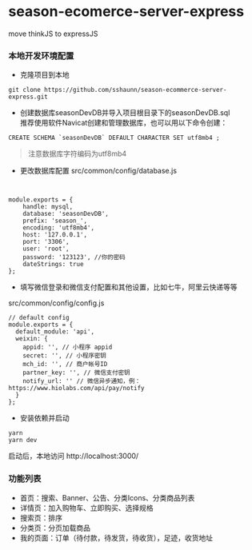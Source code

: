 # season-ecomerce-server-express
move thinkJS to expressJS 

### 本地开发环境配置
+ 克隆项目到本地
```
git clone https://github.com/sshaunn/season-ecommerce-server-express.git
```
+ 创建数据库seasonDevDB并导入项目根目录下的seasonDevDB.sql  
推荐使用软件Navicat创建和管理数据库，也可以用以下命令创建：
```
CREATE SCHEMA `seasonDevDB` DEFAULT CHARACTER SET utf8mb4 ;
```
> 注意数据库字符编码为utf8mb4 
+ 更改数据库配置
  src/common/config/database.js
```


module.exports = {
    handle: mysql,
    database: 'seasonDevDB',
    prefix: 'season_',
    encoding: 'utf8mb4',
    host: '127.0.0.1',
    port: '3306',
    user: 'root',
    password: '123123', //你的密码
    dateStrings: true
};
```

+ 填写微信登录和微信支付配置和其他设置，比如七牛，阿里云快递等等

src/common/config/config.js
```
// default config
module.exports = {
  default_module: 'api',
  weixin: {
    appid: '', // 小程序 appid
    secret: '', // 小程序密钥
    mch_id: '', // 商户帐号ID
    partner_key: '', // 微信支付密钥
    notify_url: '' // 微信异步通知，例：https://www.hiolabs.com/api/pay/notify
  }
};
```

+ 安装依赖并启动
```
yarn
yarn dev
```
启动后，本地访问 http://localhost:3000/

<!-- ### 上线需要以下准备工作： 
+ 一个微信服务公众号  
+ 阿里云服务器  
+ 注册小程序  
+ 完成认证的七牛  
+ 完成API安全设置的微信商户，并绑定好小程序id（支付）  
+ 知你客服  
+ 阿里云物流api  
+ 备案后的域名  
+ 如果卖食品，还需要《食品经营许可证》  
具体进群交流 QQ群：824781955   -->

### 功能列表
+ 首页：搜索、Banner、公告、分类Icons、分类商品列表
+ 详情页：加入购物车、立即购买、选择规格
+ 搜索页：排序
+ 分类页：分页加载商品
+ 我的页面：订单（待付款，待发货，待收货），足迹，收货地址

<!-- ### 项目截图
请参考微信小程序项目：https://github.com/iamdarcy/hioshop-miniprogram -->

<!-- ### 最近更新 
- 新增生成分享图的功能  
在src/common/config/config.js需要设置好已经开通https的七牛bucket的参数
<img width="1000" src="http://git.hiolabs.com/github/save-local.jpg"/> -->

<!-- - 项目地址  
服务端： https://github.com/iamdarcy/hioshop-server  
后台管理：https://github.com/iamdarcy/hioshop-admin  
微信小程序：https://github.com/iamdarcy/hioshop-miniprogram   -->

<!-- - 本项目会持续更新和维护，喜欢别忘了 Star，有问题可通过微信、QQ群联系我，谢谢您的关注。
<img width="1200" src="http://git.hiolabs.com/github/contact.jpg"/> -->
